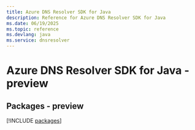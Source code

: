 ```yaml
---
title: Azure DNS Resolver SDK for Java
description: Reference for Azure DNS Resolver SDK for Java
ms.date: 06/19/2025
ms.topic: reference
ms.devlang: java
ms.service: dnsresolver
---
```

# Azure DNS Resolver SDK for Java - preview
## Packages - preview
[!INCLUDE [packages](dns-resolver-index.md)]